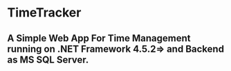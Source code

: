 # TimeTracker

## A Simple Web App For Time Management running on .NET Framework 4.5.2=> and Backend as MS SQL Server.
 
